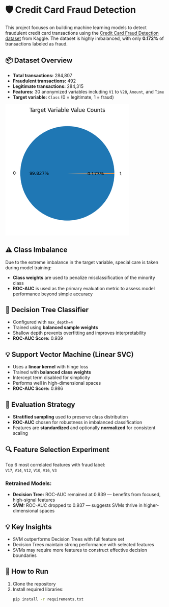 # 🛡️ Credit Card Fraud Detection

This project focuses on building machine learning models to detect fraudulent credit card transactions using the [Credit Card Fraud Detection dataset](https://www.kaggle.com/datasets/mlg-ulb/creditcardfraud) from Kaggle. The dataset is highly imbalanced, with only **0.172%** of transactions labeled as fraud.

## 📦 Dataset Overview

- **Total transactions:** 284,807  
- **Fraudulent transactions:** 492  
- **Legitimate transactions:** 284,315  
- **Features:** 30 anonymized variables including `V1` to `V28`, `Amount`, and `Time`  
- **Target variable:** `Class` (0 = legitimate, 1 = fraud)
  
![plot](https://github.com/Mukesh-2005/Coursera-ML-Labs/blob/main/SVM%20%26%20Decision%20Tree/graphs/fraud%20Detection.png)

## ⚠️ Class Imbalance

Due to the extreme imbalance in the target variable, special care is taken during model training:

- **Class weights** are used to penalize misclassification of the minority class  
- **ROC-AUC** is used as the primary evaluation metric to assess model performance beyond simple accuracy

## 🌳 Decision Tree Classifier

- Configured with `max_depth=4`  
- Trained using **balanced sample weights**  
- Shallow depth prevents overfitting and improves interpretability  
- **ROC-AUC Score:** 0.939

## 💡 Support Vector Machine (Linear SVC)

- Uses a **linear kernel** with hinge loss  
- Trained with **balanced class weights**  
- Intercept term disabled for simplicity  
- Performs well in high-dimensional spaces  
- **ROC-AUC Score:** 0.986

## 🧪 Evaluation Strategy

- **Stratified sampling** used to preserve class distribution  
- **ROC-AUC** chosen for robustness in imbalanced classification  
- Features are **standardized** and optionally **normalized** for consistent scaling

## 🔍 Feature Selection Experiment

Top 6 most correlated features with fraud label:  
`V17`, `V14`, `V12`, `V10`, `V16`, `V3`

### Retrained Models:

- **Decision Tree:** ROC-AUC remained at 0.939 — benefits from focused, high-signal features  
- **SVM:** ROC-AUC dropped to 0.937 — suggests SVMs thrive in higher-dimensional spaces

## 💡 Key Insights

- SVM outperforms Decision Trees with full feature set  
- Decision Trees maintain strong performance with selected features  
- SVMs may require more features to construct effective decision boundaries

## 🚀 How to Run

1. Clone the repository  
2. Install required libraries:  
   ```bash
   pip install -r requirements.txt
